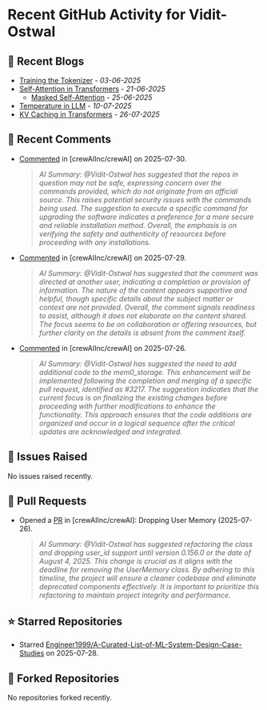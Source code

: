 # Recent GitHub Activity for Vidit-Ostwal

## 📝 Recent Blogs
- [Training the Tokenizer](https://www.notion.so/207e478805d48090b34fcc5c8e8c3c01?v=207e478805d480cfac6c000ca3c80482) - *03-06-2025*
- [Self-Attention in Transformers](https://www.notion.so/viditostwal/Self-Attention-in-Transformers-216e478805d48005b515fac90e1d76e0) - *21-06-2025*
  - [Masked Self-Attention](https://www.notion.so/viditostwal/Self-Attention-in-Transformers-216e478805d48005b515fac90e1d76e0) - *25-06-2025*
- [Temperature in LLM](https://open.substack.com/pub/viditostwal/p/how-does-temperature-changes-the?r=m52qu&utm_campaign=post&utm_medium=web&showWelcomeOnShare=false) - *10-07-2025*
- [KV Caching in Transformers](https://open.substack.com/pub/viditostwal/p/kv-key-value-cache-in-transformers?r=m52qu&utm_campaign=post&utm_medium=web&showWelcomeOnShare=false) - *26-07-2025*
## 💬 Recent Comments
- [Commented](https://github.com/crewAIInc/crewAI/issues/3176#issuecomment-3136874598) in [crewAIInc/crewAI] on 2025-07-30.
  > *AI Summary: @Vidit-Ostwal has suggested that the repos in question may not be safe, expressing concern over the commands provided, which do not originate from an official source. This raises potential security issues with the commands being used. The suggestion to execute a specific command for upgrading the software indicates a preference for a more secure and reliable installation method. Overall, the emphasis is on verifying the safety and authenticity of resources before proceeding with any installations.*
- [Commented](https://github.com/crewAIInc/crewAI/pull/2423#issuecomment-3133520832) in [crewAIInc/crewAI] on 2025-07-29.
  > *AI Summary: @Vidit-Ostwal has suggested that the comment was directed at another user, indicating a completion or provision of information. The nature of the content appears supportive and helpful, though specific details about the subject matter or context are not provided. Overall, the comment signals readiness to assist, although it does not elaborate on the content shared. The focus seems to be on collaboration or offering resources, but further clarity on the details is absent from the comment itself.*
- [Commented](https://github.com/crewAIInc/crewAI/pull/3225#issuecomment-3122360852) in [crewAIInc/crewAI] on 2025-07-26.
  > *AI Summary: @Vidit-Ostwal has suggested the need to add additional code to the mem0_storage. This enhancement will be implemented following the completion and merging of a specific pull request, identified as #3217. The suggestion indicates that the current focus is on finalizing the existing changes before proceeding with further modifications to enhance the functionality. This approach ensures that the code additions are organized and occur in a logical sequence after the critical updates are acknowledged and integrated.*

## 🐛 Issues Raised
No issues raised recently.

## 🚀 Pull Requests
- Opened a [PR](https://github.com/crewAIInc/crewAI/pull/3225) in [crewAIInc/crewAI]: Dropping User Memory (2025-07-26).
  > *AI Summary: @Vidit-Ostwal has suggested refactoring the class and dropping user_id support until version 0.156.0 or the date of August 4, 2025. This change is crucial as it aligns with the deadline for removing the UserMemory class. By adhering to this timeline, the project will ensure a cleaner codebase and eliminate deprecated components effectively. It is important to prioritize this refactoring to maintain project integrity and performance.*

## ⭐ Starred Repositories
- Starred [Engineer1999/A-Curated-List-of-ML-System-Design-Case-Studies](https://github.com/Engineer1999/A-Curated-List-of-ML-System-Design-Case-Studies) on 2025-07-28.

## 🍴 Forked Repositories
No repositories forked recently.
